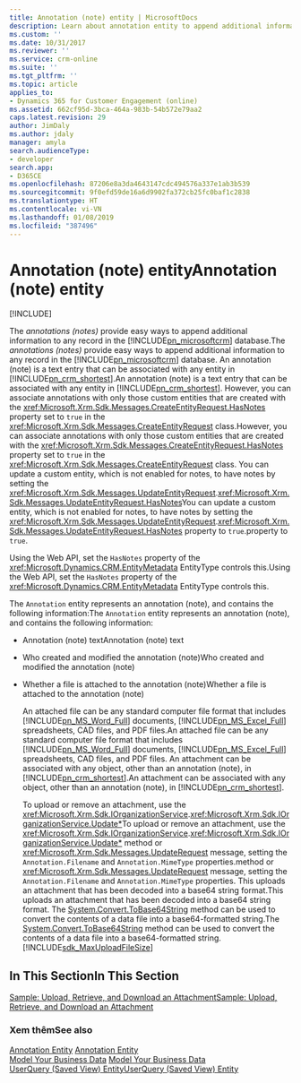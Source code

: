 ```yaml
---
title: Annotation (note) entity | MicrosoftDocs
description: Learn about annotation entity to append additional information to any record in the database. The annotation  entity represents an annotation and contains the annotation text, who created and modified the annotation, and whether a file is attached to the annotation.
ms.custom: ''
ms.date: 10/31/2017
ms.reviewer: ''
ms.service: crm-online
ms.suite: ''
ms.tgt_pltfrm: ''
ms.topic: article
applies_to:
- Dynamics 365 for Customer Engagement (online)
ms.assetid: 662cf95d-3bca-464a-983b-54b572e79aa2
caps.latest.revision: 29
author: JimDaly
ms.author: jdaly
manager: amyla
search.audienceType:
- developer
search.app:
- D365CE
ms.openlocfilehash: 87206e8a3da4643147cdc494576a337e1ab3b539
ms.sourcegitcommit: 9f0efd59de16a6d9902fa372cb25fc0baf1c2838
ms.translationtype: HT
ms.contentlocale: vi-VN
ms.lasthandoff: 01/08/2019
ms.locfileid: "387496"
---
```

# <a name="annotation-note-entity"></a><span data-ttu-id="6b22d-104">Annotation (note) entity</span><span class="sxs-lookup"><span data-stu-id="6b22d-104">Annotation (note) entity</span></span>

[!INCLUDE[](../includes/cc_applies_to_update_9_0_0.md)]

<span data-ttu-id="6b22d-105">The *annotations (notes)* provide easy ways to append additional information to any record in the [!INCLUDE[pn_microsoftcrm](../includes/pn-microsoftcrm.md)] database.</span><span class="sxs-lookup"><span data-stu-id="6b22d-105">The *annotations (notes)* provide easy ways to append additional information to any record in the [!INCLUDE[pn_microsoftcrm](../includes/pn-microsoftcrm.md)] database.</span></span> <span data-ttu-id="6b22d-106">An annotation (note) is a text entry that can be associated with any entity in [!INCLUDE[pn_crm_shortest](../includes/pn-crm-shortest.md)].</span><span class="sxs-lookup"><span data-stu-id="6b22d-106">An annotation (note) is a text entry that can be associated with any entity in [!INCLUDE[pn_crm_shortest](../includes/pn-crm-shortest.md)].</span></span> <span data-ttu-id="6b22d-107">However, you can associate annotations with only those custom entities that are created with the <xref:Microsoft.Xrm.Sdk.Messages.CreateEntityRequest.HasNotes> property set to `true` in the <xref:Microsoft.Xrm.Sdk.Messages.CreateEntityRequest> class.</span><span class="sxs-lookup"><span data-stu-id="6b22d-107">However, you can associate annotations with only those custom entities that are created with the <xref:Microsoft.Xrm.Sdk.Messages.CreateEntityRequest.HasNotes> property set to `true` in the <xref:Microsoft.Xrm.Sdk.Messages.CreateEntityRequest> class.</span></span> <span data-ttu-id="6b22d-108">You can update a custom entity, which is not enabled for notes, to have notes by setting the <xref:Microsoft.Xrm.Sdk.Messages.UpdateEntityRequest>.<xref:Microsoft.Xrm.Sdk.Messages.UpdateEntityRequest.HasNotes></span><span class="sxs-lookup"><span data-stu-id="6b22d-108">You can update a custom entity, which is not enabled for notes, to have notes by setting the <xref:Microsoft.Xrm.Sdk.Messages.UpdateEntityRequest>.<xref:Microsoft.Xrm.Sdk.Messages.UpdateEntityRequest.HasNotes></span></span> <span data-ttu-id="6b22d-109">property to `true`.</span><span class="sxs-lookup"><span data-stu-id="6b22d-109">property to `true`.</span></span>  

<span data-ttu-id="6b22d-110">Using the Web API, set the `HasNotes` property of the <xref:Microsoft.Dynamics.CRM.EntityMetadata> EntityType controls this.</span><span class="sxs-lookup"><span data-stu-id="6b22d-110">Using the Web API, set the `HasNotes` property of the <xref:Microsoft.Dynamics.CRM.EntityMetadata> EntityType controls this.</span></span>
  
 <span data-ttu-id="6b22d-111">The `Annotation` entity represents an annotation (note), and contains the following information:</span><span class="sxs-lookup"><span data-stu-id="6b22d-111">The `Annotation` entity represents an annotation (note), and contains the following information:</span></span>  
  
- <span data-ttu-id="6b22d-112">Annotation (note) text</span><span class="sxs-lookup"><span data-stu-id="6b22d-112">Annotation (note) text</span></span>  
  
- <span data-ttu-id="6b22d-113">Who created and modified the annotation (note)</span><span class="sxs-lookup"><span data-stu-id="6b22d-113">Who created and modified the annotation (note)</span></span>  
  
- <span data-ttu-id="6b22d-114">Whether a file is attached to the annotation (note)</span><span class="sxs-lookup"><span data-stu-id="6b22d-114">Whether a file is attached to the annotation (note)</span></span>  
  
  <span data-ttu-id="6b22d-115">An attached file can be any standard computer file format that includes [!INCLUDE[pn_MS_Word_Full](../includes/pn-ms-word-full.md)] documents, [!INCLUDE[pn_MS_Excel_Full](../includes/pn-ms-excel-full.md)] spreadsheets, CAD files, and PDF files.</span><span class="sxs-lookup"><span data-stu-id="6b22d-115">An attached file can be any standard computer file format that includes [!INCLUDE[pn_MS_Word_Full](../includes/pn-ms-word-full.md)] documents, [!INCLUDE[pn_MS_Excel_Full](../includes/pn-ms-excel-full.md)] spreadsheets, CAD files, and PDF files.</span></span> <span data-ttu-id="6b22d-116">An attachment can be associated with any object, other than an annotation (note), in [!INCLUDE[pn_crm_shortest](../includes/pn-crm-shortest.md)].</span><span class="sxs-lookup"><span data-stu-id="6b22d-116">An attachment can be associated with any object, other than an annotation (note), in [!INCLUDE[pn_crm_shortest](../includes/pn-crm-shortest.md)].</span></span>  
  
  <span data-ttu-id="6b22d-117">To upload or remove an attachment, use the <xref:Microsoft.Xrm.Sdk.IOrganizationService>.<xref:Microsoft.Xrm.Sdk.IOrganizationService.Update*></span><span class="sxs-lookup"><span data-stu-id="6b22d-117">To upload or remove an attachment, use the <xref:Microsoft.Xrm.Sdk.IOrganizationService>.<xref:Microsoft.Xrm.Sdk.IOrganizationService.Update*></span></span> <span data-ttu-id="6b22d-118">method or <xref:Microsoft.Xrm.Sdk.Messages.UpdateRequest> message, setting the `Annotation.Filename` and `Annotation.MimeType` properties.</span><span class="sxs-lookup"><span data-stu-id="6b22d-118">method or <xref:Microsoft.Xrm.Sdk.Messages.UpdateRequest> message, setting the `Annotation.Filename` and `Annotation.MimeType` properties.</span></span> <span data-ttu-id="6b22d-119">This uploads an attachment that has been decoded into a base64 string format.</span><span class="sxs-lookup"><span data-stu-id="6b22d-119">This uploads an attachment that has been decoded into a base64 string format.</span></span> <span data-ttu-id="6b22d-120">The [System.Convert.ToBase64String](https://msdn.microsoft.com/library/system.convert.tobase64string.aspx) method can be used to convert the contents of a data file into a base64-formatted string.</span><span class="sxs-lookup"><span data-stu-id="6b22d-120">The [System.Convert.ToBase64String](https://msdn.microsoft.com/library/system.convert.tobase64string.aspx) method can be used to convert the contents of a data file into a base64-formatted string.</span></span> [!INCLUDE[sdk_MaxUploadFileSize](../includes/sdk-maxuploadfilesize.md)]  
  
## <a name="in-this-section"></a><span data-ttu-id="6b22d-121">In This Section</span><span class="sxs-lookup"><span data-stu-id="6b22d-121">In This Section</span></span>  
 [<span data-ttu-id="6b22d-122">Sample: Upload, Retrieve, and Download an Attachment</span><span class="sxs-lookup"><span data-stu-id="6b22d-122">Sample: Upload, Retrieve, and Download an Attachment</span></span>](sample-upload-retrieve-download-attachment.md)  
  
### <a name="see-also"></a><span data-ttu-id="6b22d-123">Xem thêm</span><span class="sxs-lookup"><span data-stu-id="6b22d-123">See also</span></span> 
 <span data-ttu-id="6b22d-124">[Annotation Entity](entities/annotation.md) </span><span class="sxs-lookup"><span data-stu-id="6b22d-124">[Annotation Entity](entities/annotation.md) </span></span>  
 <span data-ttu-id="6b22d-125">[Model Your Business Data](model-business-data.md) </span><span class="sxs-lookup"><span data-stu-id="6b22d-125">[Model Your Business Data](model-business-data.md) </span></span>  
 [<span data-ttu-id="6b22d-126">UserQuery (Saved View) Entity</span><span class="sxs-lookup"><span data-stu-id="6b22d-126">UserQuery (Saved View) Entity</span></span>](userquery-saved-view-entity.md)
